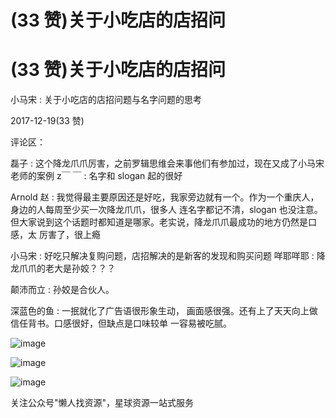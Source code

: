 # (33 赞)关于小吃店的店招问

# (33 赞)关于小吃店的店招问

小马宋 : 关于小吃店的店招问题与名字问题的思考

2017-12-19(33 赞)

评论区：

磊子 : 这个降龙爪爪厉害，之前罗辑思维会来事他们有参加过，现在又成了小马宋老师的案例 z￣ ￣ : 名字和 slogan 起的很好

Arnold 赵 : 我觉得最主要原因还是好吃，我家旁边就有一个。作为一个重庆人，身边的人每周至少买一次降龙爪爪，很多人 连名字都记不清，slogan 也没注意。但大家说到这个话题时都知道是哪家。老实说，降龙爪爪最成功的地方仍然是口感，太 厉害了，很上瘾

小马宋 : 好吃只解决复购问题，店招解决的是新客的发现和购买问题 咩耶咩耶 : 降龙爪爪的老大是孙姣？？？

颠沛而立 : 孙姣是合伙人。

深蓝色的鱼 : 一抿就化了广告语很形象生动， 画面感很强。还有上了天天向上做信任背书。口感很好，但缺点是口味较单 一容易被吃腻。

![image](img/Image_011.png)

![image](img/Image_012.png)

![image](img/Image_013.png)

关注公众号"懒人找资源"，星球资源一站式服务